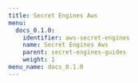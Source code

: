 ```yaml
---
title: Secret Engines Aws
menu:
  docs_0.1.0:
    identifier: aws-secret-engines
    name: Secret Engines Aws
    parent: secret-engines-guides
    weight: 1
menu_name: docs_0.1.0
---
```

